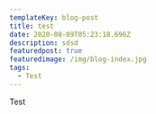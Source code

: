 ```yaml
---
templateKey: blog-post
title: test
date: 2020-08-09T05:23:18.696Z
description: sdsd
featuredpost: true
featuredimage: /img/blog-index.jpg
tags:
  - Test
---
```

Test